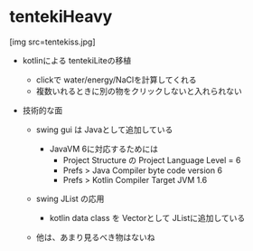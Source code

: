 # tentekiHeavy

[img src=tentekiss.jpg]
- kotlinによる tentekiLiteの移植
  - clickで water/energy/NaClを計算してくれる
  - 複数いれるときに別の物をクリックしないと入れられない
  
- 技術的な面
  - swing gui は Javaとして追加している
    - JavaVM 6に対応するためには
      - Project Structure の Project Language Level = 6
      - Prefs > Java Compiler byte code version 6
      - Prefs > Kotlin Compiler Target JVM 1.6
      
  - swing JList の応用
    - kotlin data class を Vectorとして JListに追加している

  - 他は、あまり見るべき物はないね
